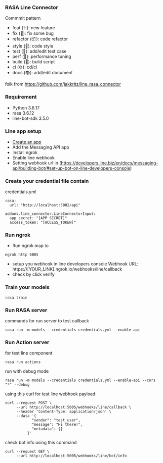 ### RASA Line Connector

Commmit pattern

- feat (✨): new feature
- fix (🐛): fix some bug
- refactor (📦): code refactor
- style (💎): code style
- test (🚨): add/edit test case
- perf (🚀): performance tuning
- build (🔨): build script
- ci (⚙️): cd/ci
- docs (📚): add/edit document

folk from
https://github.com/jakkritz/line_rasa_connector

### Requirement

- Python 3.8.17
- rasa 3.6.12
- line-bot-sdk 3.5.0

<a name="line-app-setup"></a>

### Line app setup

- [Create an app](https://developers.line.biz/en/services/messaging-api/)
- Add the Messaging API app
- Install ngrok
- Enable line webhook
- Setting webhook url in (https://developers.line.biz/en/docs/messaging-api/building-bot/#set-up-bot-on-line-developers-console)

### Create your credential file contain

credentials.yml

```
rasa:
  url: "http://localhost:5002/api"

addons.line_connector.LineConnectorInput:
  app_secret: "[APP_SECRET]"
  access_token: "[ACCESS_TOKEN]"
```

### Run ngrok

- Run ngrok map to

```
ngrok http 5005
```

- setup you webhook in line developers console Webhook URL: https://[YOUR_LINK].ngrok.io/webhooks/line/callback
- check by click verify

### Train your models

```
rasa train
```

### Run RASA server

commands for run server to test callback

```
rasa run -m models --credentials credentials.yml --enable-api
```

### Run Action server

for test line component

```
rasa run actions
```

run with debug mode

```
rasa run -m models --credentials credentials.yml --enable-api --cors "*" --debug
```

using this curl for test line webhook payload

```
curl --request POST \
     --url http://localhost:5005/webhooks/line/callback \
     --header 'Content-Type: application/json' \
     --data '{
            "sender": "test_user",
            "message": "Hi there!",
            "metadata": {}
          }'
```

check bot info using this command

```
curl --request GET \
     --url http://localhost:5005/webhooks/line/bot/info
```
